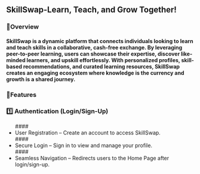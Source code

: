 ## SkillSwap-Learn, Teach, and Grow Together!
### 🔹Overview
#### SkillSwap is a dynamic platform that connects individuals looking to learn and teach skills in a collaborative, cash-free exchange. By leveraging peer-to-peer learning, users can showcase their expertise, discover like-minded learners, and upskill effortlessly. With personalized profiles, skill-based recommendations, and curated learning resources, SkillSwap creates an engaging ecosystem where knowledge is the currency and growth is a shared journey.
### 🔹Features
### 1️⃣ Authentication (Login/Sign-Up)
<ul>
#### <li>User Registration – Create an account to access SkillSwap.</li>
#### <li>Secure Login – Sign in to view and manage your profile.</li>
#### <li>Seamless Navigation – Redirects users to the Home Page after login/sign-up.</li>
</ul>
